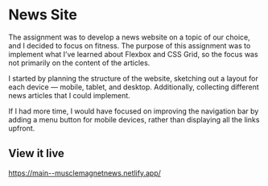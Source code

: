 # News Site
The assignment was to develop a news website on a topic of our choice, and I decided to focus on fitness. The purpose of this assignment was to implement what I’ve learned about Flexbox and CSS Grid, so the focus was not primarily on the content of the articles.

I started by planning the structure of the website, sketching out a layout for each device — mobile, tablet, and desktop. Additionally, collecting different news articles that I could implement. 

If I had more time, I would have focused on improving the navigation bar by adding a menu button for mobile devices, rather than displaying all the links upfront.


## View it live
https://main--musclemagnetnews.netlify.app/